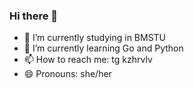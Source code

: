 ### Hi there 👋

- 🔭 I’m currently studying in BMSTU
- 🌱 I’m currently learning Go and Python
- 📫 How to reach me: tg kzhrvlv
- 😄 Pronouns: she/her
